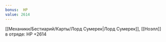 ```yaml
---
bonus:  HP 
value: 2614
---
```

[[Механики/Бестиарий/Карты/Лорд Сумерек|Лорд Сумерек]], [[Ноэлл]] в отряде: HP +2614
